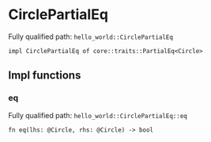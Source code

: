 # CirclePartialEq

Fully qualified path: `hello_world::CirclePartialEq`

<pre><code class="language-rust">impl CirclePartialEq of core::traits::PartialEq&lt;Circle&gt;</code></pre>

## Impl functions

### eq

Fully qualified path: `hello_world::CirclePartialEq::eq`

<pre><code class="language-rust">fn eq(lhs: @Circle, rhs: @Circle) -&gt bool</code></pre>


